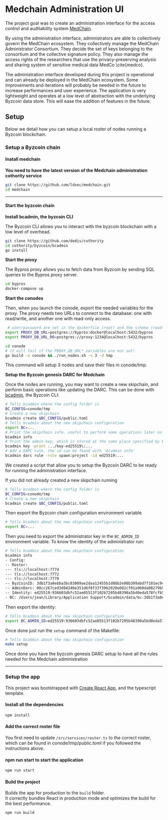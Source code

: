 # Medchain Administration UI

The project goal was to create an administration interface for the access control and auditability system [MedChain](https://github.com/ldsec/medchain). 
    
By using the administration interface, administrators are able to collectively govern the MedChain ecosystem. They collectively manage the MedChain Administrator Consortium. They decide the set of keys belonging to the consortium and the collective signature policy. They also manage the access rights of the researchers that use the privacy-preserving analysis and sharing system of sensitive medical data MedCo \cite{medco}.
    
The administration interface developed during this project is operational and can already be deployed in the MedChain ecosystem. Some improvements and iterations will probably be needed in the future to increase performances and user experience. The application is very lightweight and operates at a low level of abstraction with the underlying Byzcoin data store. This will ease the addition of features in the future.

## Setup

Below we detail how you can setup a local roster of nodes running a Byzcoin blockchain.

### Setup a Byzcoin chain

#### Inatall medchain

**You need to have the latest version of the Medchain administration cothority service**

```sh
git clone https://github.com/ldsec/medchain.git
cd medchain

```

-----------

#### Start the byzcoin chain

**Install bcadmin, the byzcoin CLI**

The Byzcoin CLI allows you to interact with the byzcoin blockchain with a low level of overhead.

```sh
git clone https://github.com/dedis/cothority
cd cothority/byzcoin/bcadmin
go install
```

**Start the proxy**

The Bypros proxy allows you to fetch data from Byzcoin by sending SQL queries to the Bypros proxy server.

```sh
cd bypros
docker-compose up
```


**Start the conodes**

Then, when you launch the conode, export the needed variables for the proxy. The proxy needs two URLs to connect to the database: one with read/write, and another one with read-only access.
```sh
 # user/password are set in the dockerfile (root) and the schema (read-only user).
export PROXY_DB_URL=postgres://bypros:docker@localhost:5432/bypros
export PROXY_DB_URL_RO=postgres://proxy:1234@localhost:5432/bypros
```

```sh
cd conode
# it will fail if the PROXY_DB_URL* variables are not set!
go build -o conode && ./run_nodes.sh -v 3 -d tmp
```

This command will setup 3 nodes and save their files in conode/tmp.

**Setup the Byzcoin genesis DARC for Medchain**

Once the nodes are running, you may want to create a new skipchain, and perform
basic operations like updating the DARC. This can be done with
[bcadmin](https://github.com/dedis/cothority/tree/master/byzcoin/bcadmin), the
Byzcoin CLI:

```sh
# Tells bcadmin where the config folder is
BC_CONFIG=conode/tmp 
# Create a new skipchain
bcadmin create $BC_CONFIG/public.toml
# Tells bcadmin about the new skipchain configuration
export BC=...
# Print the skipchain info, useful to perform some operations later on
bcadmin info
# Print the admin key, which is stored at the same place specified by BC
bcadmin key -print .../key-ed25519\:...
# Add a DARC rule, the id can be found with 'bcadmin info'
bcadmin darc rule -rule spawn:project -id ed25519:...
```

We created a script that allow you to setup the Byzcoin DARC to be ready for running the administration interface.

If you did not already created a new skipchain running

```sh
# Tells bcadmin where the config folder is
BC_CONFIG=conode/tmp 
# Create a new skipchain
bcadmin create $BC_CONFIG/public.toml
```

Then export the Byzcoin chain configuration environment variable.

```sh
# Tells bcadmin about the new skipchain configuration
export BC=...
```

Then you need to export the administrator key in the `BC_ADMIN_ID` environment variable. To know the identity of the administrator run:

```sh
# Tells bcadmin about the new skipchain configuration
bcadmin info
- Config:
-- Roster:
--- tls://localhost:7774
--- tls://localhost:7772
--- tls://localhost:7770
-- ByzCoinID: 3db1f3a8ebba3bc83009ae2daa12455b1d88b2e00b399abd7f101ec9483a6afb
-- AdminDarc: 08cc267ced3d8d248e351d6f8f33f3962020e082cf01a960da08279b9bb91d60
-- Identity: ed25519:936603dbfc52ae05513f102b7205b48390a5bd0eda578fcfb523c071157b0f9f
- BC: /Users/jean/Library/Application Support/bcadmin/data/bc-3db1f3a8ebba3bc83009ae2daa12455b1d88b2e00b399abd7f101ec9483a6afb.cfg
```

Then export the identity:

```sh
# Tells bcadmin about the new skipchain configuration
export BC_ADMIN_ID=ed25519:936603dbfc52ae05513f102b7205b48390a5bd0eda578fcfb523c071157b0f9f
```

Once done just run the `setup` command of the Makefile:

```sh
# Tells bcadmin about the new skipchain configuration
make setup
```

Once done you have the byzcoin genesis DARC setup to have all the rules needed for the Medchain administration

---------

### Setup the app


This project was bootstrapped with [Create React App](https://github.com/facebook/create-react-app), and the typescript template.

#### Install all the dependencies

```sh
npm install
```

#### Add the correct roster file

You first need to update `/src/services/roster.ts` to the correct roster, which can be found in conode/tmp/public.toml if you followed the instructions above.


#### npm run start to start the application

```sh
npm run start
```

#### Build the project

Builds the app for production to the `build` folder.\
It correctly bundles React in production mode and optimizes the build for the best performance.


```sh
npm run build
```

